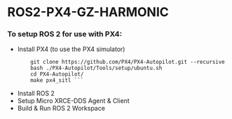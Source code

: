 # ROS2-PX4-GZ-HARMONIC

### To setup ROS 2 for use with PX4:

- Install PX4 (to use the PX4 simulator)
  ``` cd
      git clone https://github.com/PX4/PX4-Autopilot.git --recursive
      bash ./PX4-Autopilot/Tools/setup/ubuntu.sh
      cd PX4-Autopilot/
      make px4_sitl ```
- Install ROS 2
- Setup Micro XRCE-DDS Agent & Client
- Build & Run ROS 2 Workspace
